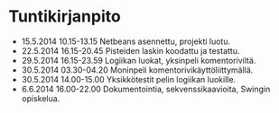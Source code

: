 # Tuntikirjanpito

* 15.5.2014 10.15-13.15 Netbeans asennettu, projekti luotu.
* 22.5.2014 16.15-20.45 Pisteiden laskin koodattu ja testattu.
* 29.5.2014 16.15-23.59 Logiikan luokat, yksinpeli komentoriviltä.
* 30.5.2014 03.30-04.20 Moninpeli komentorivikäyttöliittymällä.
* 30.5.2014 14.00-15.00 Yksikkötestit pelin logiikan luokille.
* 6.6.2014 16.00-22.00 Dokumentointia, sekvenssikaavioita, Swingin opiskelua.
